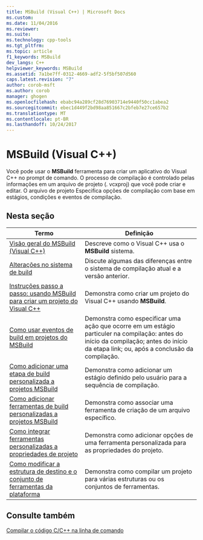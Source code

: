 ```yaml
---
title: MSBuild (Visual C++) | Microsoft Docs
ms.custom: 
ms.date: 11/04/2016
ms.reviewer: 
ms.suite: 
ms.technology: cpp-tools
ms.tgt_pltfrm: 
ms.topic: article
f1_keywords: MSBuild
dev_langs: C++
helpviewer_keywords: MSBuild
ms.assetid: 7a1be7ff-0312-4669-adf2-5f5bf507d560
caps.latest.revision: "7"
author: corob-msft
ms.author: corob
manager: ghogen
ms.openlocfilehash: ebabc94a289cf28d76903714e9440f50cc1abea2
ms.sourcegitcommit: ebec1d449f2bd98aa851667c2bfeb7e27ce657b2
ms.translationtype: MT
ms.contentlocale: pt-BR
ms.lasthandoff: 10/24/2017
---
```

# <a name="msbuild-visual-c"></a>MSBuild (Visual C++)
Você pode usar o **MSBuild** ferramenta para criar um aplicativo do Visual C++ no prompt de comando. O processo de compilação é controlado pelas informações em um arquivo de projeto (. vcxproj) que você pode criar e editar. O arquivo de projeto Especifica opções de compilação com base em estágios, condições e eventos de compilação.  
  
## <a name="in-this-section"></a>Nesta seção  
  
|Termo|Definição|  
|----------|----------------|  
|[Visão geral do MSBuild (Visual C++)](../build/msbuild-visual-cpp-overview.md)|Descreve como o Visual C++ usa o **MSBuild** sistema.|  
|[Alterações no sistema de build](../build/build-system-changes.md)|Discute algumas das diferenças entre o sistema de compilação atual e a versão anterior.|  
|[Instruções passo a passo: usando MSBuild para criar um projeto do Visual C++](../build/walkthrough-using-msbuild-to-create-a-visual-cpp-project.md)|Demonstra como criar um projeto do Visual C++ usando **MSBuild**.|  
|[Como usar eventos de build em projetos do MSBuild](../build/how-to-use-build-events-in-msbuild-projects.md)|Demonstra como especificar uma ação que ocorre em um estágio particuler na compilação: antes do início da compilação; antes do início da etapa link; ou, após a conclusão da compilação.|  
|[Como adicionar uma etapa de build personalizada a projetos MSBuild](../build/how-to-add-a-custom-build-step-to-msbuild-projects.md)|Demonstra como adicionar um estágio definido pelo usuário para a sequência de compilação.|  
|[Como adicionar ferramentas de build personalizadas a projetos MSBuild](../build/how-to-add-custom-build-tools-to-msbuild-projects.md)|Demonstra como associar uma ferramenta de criação de um arquivo específico.|  
|[Como integrar ferramentas personalizadas a propriedades de projeto](../build/how-to-integrate-custom-tools-into-the-project-properties.md)|Demonstra como adicionar opções de uma ferramenta personalizada para as propriedades do projeto.|  
|[Como modificar a estrutura de destino e o conjunto de ferramentas da plataforma](../build/how-to-modify-the-target-framework-and-platform-toolset.md)|Demonstra como compilar um projeto para várias estruturas ou os conjuntos de ferramentas.|  
  
## <a name="see-also"></a>Consulte também  
 [Compilar o código C/C++ na linha de comando](../build/building-on-the-command-line.md)